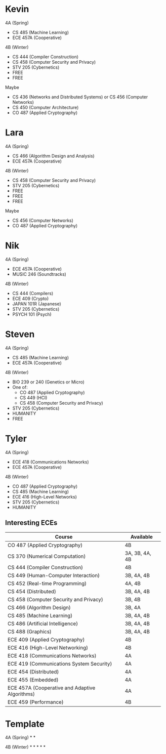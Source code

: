 Kevin
=====
4A (Spring)
* CS 485 (Machine Learning)
* ECE 457A (Cooperative)

4B (Winter)
* CS 444 (Compiler Construction)
* CS 458 (Computer Security and Privacy)
* STV 205 (Cybernetics)
* FREE
* FREE

Maybe
* CS 436 (Networks and Distributed Systems) or CS 456 (Computer Networks)
* CS 450 (Computer Architecture)
* CO 487 (Applied Cryptography)

Lara
====
4A (Spring)
* CS 466 (Algorithm Design and Analysis)
* ECE 457A (Cooperative)

4B (Winter)
* CS 458 (Computer Security and Privacy)
* STV 205 (Cybernetics)
* FREE
* FREE
* FREE

Maybe
* CS 456 (Computer Networks)
* CO 487 (Applied Cryptography)

Nik
===
4A (Spring)
* ECE 457A (Cooperative)
* MUSIC 246 (Soundtracks)

4B (Winter)
* CS 444 (Compilers)
* ECE 409 (Crypto)
* JAPAN 101R (Japanese)
* STV 205 (Cybernetics)
* PSYCH 101 (Psych)

Steven
======
4A (Spring)
* CS 485 (Machine Learning)
* ECE 457A (Cooperative)

4B (Winter)
* BIO 239 or 240 (Genetics or Micro)
* One of:
  * CO 487 (Applied Cryptography)
  * CS 449 (HCI)
  * CS 458 (Computer Security and Privacy)
* STV 205 (Cybernetics)
* HUMANITY
* FREE

Tyler
=====
4A (Spring)
* ECE 418 (Communications Networks)
* ECE 457A (Cooperative)

4B (Winter)
* CO 487 (Applied Cryptography)
* CS 485 (Machine Learning)
* ECE 416 (High-Level Networks)
* STV 205 (Cybernetics)
* HUMANITY


Interesting ECEs
----------------
<!-- CS{442,444,448,449,450,452,454,457,458,462,466,484,485,486,487,488} -->
<!-- ECE{409,416,418,423,429,454,455,457A,457B,458,459,481,486,488} -->
|Course                                              |Available      |
|----------------------------------------------------|---------------|
|CO 487 (Applied Cryptography)                       |4B             |
|CS 370 (Numerical Computation)                      |3A, 3B, 4A, 4B |
|CS 444 (Compiler Construction)                      |4B             |
|CS 449 (Human-Computer Interaction)                 |3B, 4A, 4B     |
|CS 452 (Real-time Programming)                      |4A, 4B         |
|CS 454 (Distributed)                                |3B, 4A, 4B     |
|CS 458 (Computer Security and Privacy)              |3B, 4B         |
|CS 466 (Algorithm Design)                           |3B, 4A         |
|CS 485 (Machine Learning)                           |3B, 4A, 4B     |
|CS 486 (Artificial Intelligence)                    |3B, 4A, 4B     |
|CS 488 (Graphics)                                   |3B, 4A, 4B     | (pre-req: CS 370)
|ECE 409 (Applied Cryptography)                      |4B             |
|ECE 416 (High-Level Networking)                     |4B             |
|ECE 418 (Communications Networks)                   |4A             |
|ECE 419 (Communications System Security)            |4A             |
|ECE 454 (Distributed)                               |4A             |
|ECE 455 (Embedded)                                  |4A             |
|ECE 457A (Cooperative and Adaptive Algorithms)      |4A             |
|ECE 459 (Performance)                               |4B             |


Template
========
4A (Spring)
*
*

4B (Winter)
*
*
*
*
*
